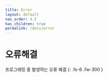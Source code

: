```yaml
---
title: Error
layout: default
nav_order: 4.5
has_children: true
permalink: /docs/error
---
```


# 오류해결

프로그래밍 중 발생하는 오류 해결
{: .fs-6 .fw-300 }